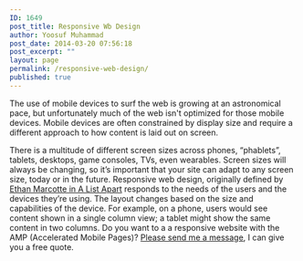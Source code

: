 ```yaml
---
ID: 1649
post_title: Responsive Wb Design
author: Yoosuf Muhammad
post_date: 2014-03-20 07:56:18
post_excerpt: ""
layout: page
permalink: /responsive-web-design/
published: true
---
```

The use of mobile devices to surf the web is growing at an astronomical pace, but unfortunately much of the web isn't optimized for those mobile devices. Mobile devices are often constrained by display size and require a different approach to how content is laid out on screen.

There is a multitude of different screen sizes across phones, “phablets”, tablets, desktops, game consoles, TVs, even wearables. Screen sizes will always be changing, so it’s important that your site can adapt to any screen size, today or in the future. Responsive web design, originally defined by [Ethan Marcotte in A List Apart](http://alistapart.com/article/responsive-web-design/) responds to the needs of the users and the devices they’re using. The layout changes based on the size and capabilities of the device. For example, on a phone, users would see content shown in a single column view; a tablet might show the same content in two columns. Do you want to a a responsive website with the AMP (Accelerated Mobile Pages)? [Please send me a message](http://yoosuf.me/contact/?utm_source=yoosuf.me&utm_medium=rwd&utm_campaign=consultancy), I can give you a free quote.